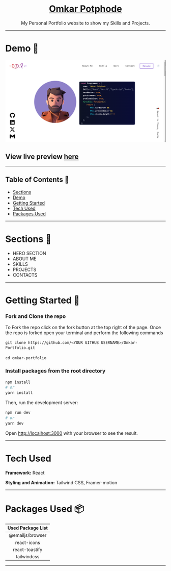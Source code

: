 <div align="center">
  <h1><a href="https://omkar-potphode-portfolio-phi.vercel.app/" target="_blank">Omkar Potphode</a></h1>
  My Personal Portfolio website to show my Skills and Projects.
</div>

---

# Demo :movie_camera:

![](./src/assets/images/Demo.png)

## View live preview [here](https://omkar-potphode-portfolio-phi.vercel.app/)

---

## Table of Contents :scroll:

- [Sections](#sections-bookmark)
- [Demo](#demo-movie_camera)
- [Getting Started](#getting-started-dart)
- [Tech Used](#tech-used)
- [Packages Used](#packages-used-package)

---

# Sections :bookmark:

- HERO SECTION
- ABOUT ME
- SKILLS
- PROJECTS
- CONTACTS

---

# Getting Started :dart:

### Fork and Clone the repo

To Fork the repo click on the fork button at the top right of the page. Once the repo is forked open your terminal and perform the following commands

```
git clone https://github.com/<YOUR GITHUB USERNAME>/Omkar-Portfolio.git

cd omkar-portfolio
```

### Install packages from the root directory

```bash
npm install
# or
yarn install
```

Then, run the development server:

```bash
npm run dev
# or
yarn dev
```

Open [http://localhost:3000](http://localhost:3000) with your browser to see the result.

---

# Tech Used 

**Framework:** React

**Styling and Animation:** Tailwind CSS, Framer-motion

---

# Packages Used :package:

| Used Package List  |
| :----------------: |
|  @emailjs/browser  |
|    react-icons     |
|   react-toastify   |
|    tailwindcss     |

---
